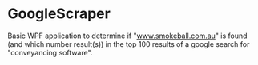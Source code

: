 # GoogleScraper
Basic WPF application to determine if "www.smokeball.com.au" is found (and which number result(s)) in the top 100 results of a google search for "conveyancing software".